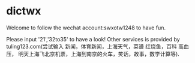 # dictwx
Welcome to follow the wechat account:swxotw1248 to have fun.

Please input '21','32to35' to have a look! Other services is provided by tuling123.com(尝试输入 新闻，体育新闻，上海天气，菜谱 红烧鱼，百科 高血压， 明天上海飞北京机票，上海到南京的火车，笑话，故事，数学计算等).

